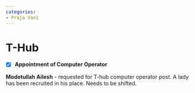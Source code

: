 ```yaml
---
categories:
- Praja Vani
---
```

# T-Hub

- [x] **Appointment of Computer Operator**

**Modetullah Ailesh** \- requested for T-hub computer operator post. A lady has been recruited in his place. Needs to be shifted.